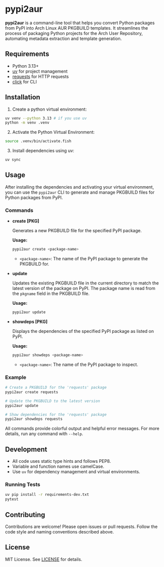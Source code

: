 # pypi2aur

**pypi2aur** is a command-line tool that helps you convert Python packages from PyPI into Arch Linux AUR PKGBUILD templates. It streamlines the process of packaging Python projects for the Arch User Repository, automating metadata extraction and template generation.

## Requirements
- Python 3.13+
- [uv](https://github.com/astral-sh/uv) for project management
- [requests](https://pypi.org/project/requests/) for HTTP requests
- [click](https://pypi.org/project/click/) for CLI

## Installation

1. Create a python virtual environment:

```bash
uv venv --python 3.13 # if you use uv
python -m venv .venv
```

2. Activate the Python Virtual Environment:
```bash
source .venv/bin/activate.fish
```
3. Install dependencies using uv:
```bash
uv sync
```

## Usage

After installing the dependencies and activating your virtual environment, you can use the `pypi2aur` CLI to generate and manage PKGBUILD files for Python packages from PyPI.

### Commands

- **create [PKG]**
  
  Generates a new PKGBUILD file for the specified PyPI package.
  
  **Usage:**
  ```bash
  pypi2aur create <package-name>
  ```
  
  - `<package-name>`: The name of the PyPI package to generate the PKGBUILD for.

- **update**
  
  Updates the existing PKGBUILD file in the current directory to match the latest version of the package on PyPI. The package name is read from the `pkgname` field in the PKGBUILD file.
  
  **Usage:**
  ```bash
  pypi2aur update
  ```

- **showdeps [PKG]**
  
  Displays the dependencies of the specified PyPI package as listed on PyPI.
  
  **Usage:**
  ```bash
  pypi2aur showdeps <package-name>
  ```
  
  - `<package-name>`: The name of the PyPI package to inspect.

### Example

```bash
# Create a PKGBUILD for the 'requests' package
pypi2aur create requests

# Update the PKGBUILD to the latest version
pypi2aur update

# Show dependencies for the 'requests' package
pypi2aur showdeps requests
```

All commands provide colorful output and helpful error messages. For more details, run any command with `--help`.

## Development

- All code uses static type hints and follows PEP8.
- Variable and function names use camelCase.
- Use `uv` for dependency management and virtual environments.

### Running Tests

```bash
uv pip install -r requirements-dev.txt
pytest
```

## Contributing

Contributions are welcome! Please open issues or pull requests. Follow the code style and naming conventions described above.

## License

MIT License. See [LICENSE](LICENSE) for details.
